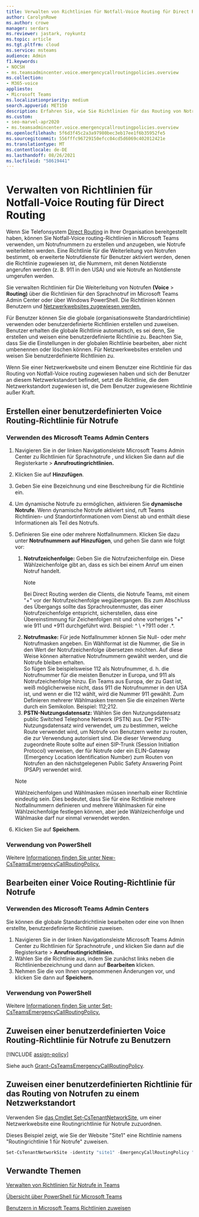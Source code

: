 ```yaml
---
title: Verwalten von Richtlinien für Notfall-Voice Routing für Direct Routing
author: CarolynRowe
ms.author: crowe
manager: serdars
ms.reviewer: jastark, roykuntz
ms.topic: article
ms.tgt.pltfrm: cloud
ms.service: msteams
audience: Admin
f1.keywords:
- NOCSH
- ms.teamsadmincenter.voice.emergencycallroutingpolicies.overview
ms.collection:
- M365-voice
appliesto:
- Microsoft Teams
ms.localizationpriority: medium
search.appverid: MET150
description: Erfahren Sie, wie Sie Richtlinien für das Routing von Notrufen in ihrem Microsoft Teams verwenden und verwalten, um Notrufnummern zu erstellen und anzugeben, wie Notrufe weiterleiten werden.
ms.custom:
- seo-marvel-apr2020
- ms.teamsadmincenter.voice.emergencycallroutingpolicies.overview
ms.openlocfilehash: 5f6d3f45c2a3a97980bec3eb17ee1f6b35952fe5
ms.sourcegitcommit: 556fffc96729150efcc04cd5d6069c402012421e
ms.translationtype: MT
ms.contentlocale: de-DE
ms.lasthandoff: 08/26/2021
ms.locfileid: "58619441"
---
```

# <a name="manage-emergency-voice-routing-policies-for-direct-routing"></a>Verwalten von Richtlinien für Notfall-Voice Routing für Direct Routing

Wenn Sie Telefonsystem [Direct Routing](direct-routing-landing-page.md) in Ihrer Organisation bereitgestellt haben, können Sie Notfall-Voice routing-Richtlinien in Microsoft Teams verwenden, um Notrufnummern zu erstellen und anzugeben, wie Notrufe weiterleiten werden. Eine Richtlinie für die Weiterleitung von Notrufen bestimmt, ob erweiterte Notrufdienste für Benutzer aktiviert werden, denen die Richtlinie zugewiesen ist, die Nummern, mit denen Notdienste angerufen werden (z. B. 911 in den USA) und wie Notrufe an Notdienste umgerufen werden.

Sie verwalten Richtlinien für Die Weiterleitung von Notrufen **(Voice**  >  **Routing)** über die Richtlinien für den Sprachnotruf im Microsoft Teams Admin Center oder über Windows PowerShell. Die Richtlinien können Benutzern und [Netzwerkwebsites zugewiesen werden.](cloud-voice-network-settings.md)

Für Benutzer können Sie die globale (organisationsweite Standardrichtlinie) verwenden oder benutzerdefinierte Richtlinien erstellen und zuweisen. Benutzer erhalten die globale Richtlinie automatisch, es sei denn, Sie erstellen und weisen eine benutzerdefinierte Richtlinie zu. Beachten Sie, dass Sie die Einstellungen in der globalen Richtlinie bearbeiten, aber nicht umbenennen oder löschen können. Für Netzwerkwebsites erstellen und weisen Sie benutzerdefinierte Richtlinien zu.

Wenn Sie einer Netzwerkwebsite und einem Benutzer eine Richtlinie für das Routing von Notfall-Voice routing zugewiesen haben und sich der Benutzer an diesem Netzwerkstandort befindet, setzt die Richtlinie, die dem Netzwerkstandort zugewiesen ist, die Dem Benutzer zugewiesene Richtlinie außer Kraft.

## <a name="create-a-custom-emergency-voice-routing-policy"></a>Erstellen einer benutzerdefinierten Voice Routing-Richtlinie für Notrufe

### <a name="using-the-microsoft-teams-admin-center"></a>Verwenden des Microsoft Teams Admin Centers

1. Navigieren Sie in der linken Navigationsleiste Microsoft Teams Admin Center zu Richtlinien für Sprachnotrufe , und klicken Sie dann auf die Registerkarte  >   **Anrufroutingrichtlinien.**
2. Klicken Sie auf **Hinzufügen**.
3. Geben Sie eine Bezeichnung und eine Beschreibung für die Richtlinie ein.
4. Um dynamische Notrufe zu ermöglichen, aktivieren Sie **dynamische Notrufe**. Wenn dynamische Notrufe aktiviert sind, ruft Teams Richtlinien- und Standortinformationen vom Dienst ab und enthält diese Informationen als Teil des Notrufs.
5. Definieren Sie eine oder mehrere Notfallnummern. Klicken Sie dazu unter **Notrufnummern** **auf Hinzufügen**, und gehen Sie dann wie folgt vor:
    1. **Notrufzeichenfolge:** Geben Sie die Notrufzeichenfolge ein. Diese Wählzeichenfolge gibt an, dass es sich bei einem Anruf um einen Notruf handelt.
        > [!NOTE]
        > Bei Direct Routing werden die Clients, die Notrufe Teams, mit einem "+" vor der Notrufzeichenfolge wegübergangen. Bis zum Abschluss des Übergangs sollte das Sprachroutenmuster, das einer Notrufzeichenfolge entspricht, sicherstellen, dass eine Übereinstimmung für Zeichenfolgen mit und ohne vorheriges "+" wie 911 und +911 durchgeführt wird. Beispiel: ^ \\ +?911 oder .*.
    2. **Notrufmaske:** Für jede Notfallnummer können Sie Null- oder mehr Notrufmasken angeben. Ein Wählformat ist die Nummer, die Sie in den Wert der Notrufzeichenfolge übersetzen möchten. Auf diese Weise können alternative Notrufnummern gewählt werden, und die Notrufe bleiben erhalten. <br>So fügen Sie beispielsweise 112 als Notrufnummer, d. h. die Notrufnummer für die meisten Benutzer in Europa, und 911 als Notrufzeichenfolge hinzu. Ein Teams aus Europa, der zu Gast ist, weiß möglicherweise nicht, dass 911 die Notrufnummer in den USA ist, und wenn er die 112 wählt, wird die Nummer 911 gewählt. Zum Definieren mehrerer Wählmasken trennen Sie die einzelnen Werte durch ein Semikolon. Beispiel: 112;212.
    3. **PSTN-Nutzungsdatensatz:** Wählen Sie den Nutzungsdatensatz public Switched Telephone Network (PSTN) aus. Der PSTN-Nutzungsdatensatz wird verwendet, um zu bestimmen, welche Route verwendet wird, um Notrufe von Benutzern weiter zu routen, die zur Verwendung autorisiert sind. Die dieser Verwendung zugeordnete Route sollte auf einen SIP-Trunk (Session Initiation Protocol) verweisen, der für Notrufe oder ein ELIN-Gateway (Emergency Location Identification Number) zum Routen von Notrufen an den nächstgelegenen Public Safety Answering Point (PSAP) verwendet wird.

    > [!NOTE]
    > Wählzeichenfolgen und Wählmasken müssen innerhalb einer Richtlinie eindeutig sein. Dies bedeutet, dass Sie für eine Richtlinie mehrere Notfallnummern definieren und mehrere Wählmasken für eine Wählzeichenfolge festlegen können, aber jede Wählzeichenfolge und Wählmaske darf nur einmal verwendet werden.

6. Klicken Sie auf **Speichern**.

### <a name="using-powershell"></a>Verwendung von PowerShell

Weitere [Informationen finden Sie unter New-CsTeamsEmergencyCallRoutingPolicy.](/powershell/module/skype/new-csteamsemergencycallroutingpolicy)

## <a name="edit-an-emergency-voice-routing-policy"></a>Bearbeiten einer Voice Routing-Richtlinie für Notrufe

### <a name="using-the-microsoft-teams-admin-center"></a>Verwenden des Microsoft Teams Admin Centers

Sie können die globale Standardrichtlinie bearbeiten oder eine von Ihnen erstellte, benutzerdefinierte Richtlinie zuweisen.

1. Navigieren Sie in der linken Navigationsleiste Microsoft Teams Admin Center zu Richtlinien für Sprachnotrufe , und klicken Sie dann auf die Registerkarte  >   **Anrufroutingrichtlinien.**
2. Wählen Sie die Richtlinie aus, indem Sie zunächst links neben die Richtlinienbezeichnung und dann auf **Bearbeiten** klicken.
3. Nehmen Sie die von Ihnen vorgenommenen Änderungen vor, und klicken Sie dann auf **Speichern.**

### <a name="using-powershell"></a>Verwendung von PowerShell

Weitere [Informationen finden Sie unter Set-CsTeamsEmergencyCallRoutingPolicy.](/powershell/module/skype/set-csteamsemergencycallroutingpolicy)

## <a name="assign-a-custom-emergency-voice-routing-policy-to-users"></a>Zuweisen einer benutzerdefinierten Voice Routing-Richtlinie für Notrufe zu Benutzern

[!INCLUDE [assign-policy](includes/assign-policy.md)]

Siehe auch [Grant-CsTeamsEmergencyCallRoutingPolicy](/powershell/module/skype/grant-csteamsemergencycallroutingpolicy).

## <a name="assign-a-custom-emergency-voice-routing-policy-to-a-network-site"></a>Zuweisen einer benutzerdefinierten Richtlinie für das Routing von Notrufen zu einem Netzwerkstandort

Verwenden Sie [das Cmdlet Set-CsTenantNetworkSite,](/powershell/module/skype/set-cstenantnetworksite) um einer Netzwerkwebsite eine Routingrichtlinie für Notrufe zuzuordnen.

Dieses Beispiel zeigt, wie Sie der Website "Site1" eine Richtlinie namens "Routingrichtlinie 1 für Notrufe" zuweisen.

```PowerShell
Set-CsTenantNetworkSite -identity "site1" -EmergencyCallRoutingPolicy "Emergency Call Routing Policy 1"
```

## <a name="related-topics"></a>Verwandte Themen

[Verwalten von Richtlinien für Notrufe in Teams](manage-emergency-calling-policies.md)

[Übersicht über PowerShell für Microsoft Teams](teams-powershell-overview.md)

[Benutzern in Microsoft Teams Richtlinien zuweisen](assign-policies.md)